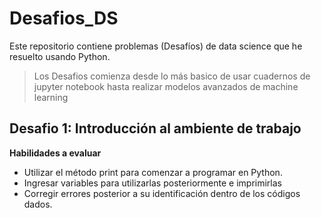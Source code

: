 # Desafios_DS
Este repositorio contiene problemas (Desafíos) de data science que he resuelto usando Python.

> Los Desafios comienza desde lo más basico de usar cuadernos de jupyter notebook hasta realizar modelos avanzados de machine learning 

## Desafio 1: Introducción al ambiente de trabajo
**Habilidades a evaluar**
- Utilizar el método print para comenzar a programar en Python.
- Ingresar variables para utilizarlas posteriormente e imprimirlas
- Corregir errores posterior a su identificación dentro de los códigos dados.

